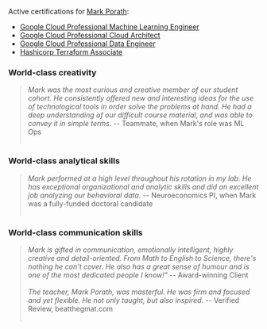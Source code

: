 Active certifications for [Mark Porath](https://www.linkedin.com/in/mark-porath):
- [Google Cloud Professional Machine Learning Engineer](https://googlecloudcertified.credential.net/profile/1c4f1194b8357f40aeb20092e35457d9ad9cc46f?groups=68191&groups=205299&groups=69661&name=mark%20porath)
- [Google Cloud Professional Cloud Architect](https://googlecloudcertified.credential.net/profile/1c4f1194b8357f40aeb20092e35457d9ad9cc46f?groups=68191&groups=205299&groups=69661&name=mark%20porath)
- [Google Cloud Professional Data Engineer](https://googlecloudcertified.credential.net/profile/1c4f1194b8357f40aeb20092e35457d9ad9cc46f?groups=68191&groups=205299&groups=69661&name=mark%20porath)
- [Hashicorp Terraform Associate](https://www.credly.com/badges/2dc817ab-85a6-4525-a525-95e4634b3248)

### World-class creativity
> *Mark was the most curious and creative member of our student cohort. He consistently offered new and interesting ideas for the use of technological tools in order solve the problems at hand. He had a deep understanding of our difficult course material, and was able to convey it in simple terms.* -- Teammate, when Mark's role was ML Ops <br><br>

### World-class analytical skills
> *Mark performed at a high level throughout his rotation in my lab. He has exceptional organizational and analytic skills and did an excellent job analyzing our behavioral data.* -- Neuroeconomics PI, when Mark was a fully-funded doctoral candidate <br><br>

### World-class communication skills
> *Mark is gifted in communication, emotionally intelligent, highly creative and detail-oriented. From Math to English to Science, there's nothing he can't cover. He also has a great sense of humour and is one of the most dedicated people I know!"* -- Award-winning Client <br><br>
> *The teacher, Mark Porath, was masterful. He was firm and focused and yet flexible. He not only taught, but also inspired.* -- Verified Review, beatthegmat.com <br><br>

<!-- ![Mark's GitHub stats](https://github-readme-stats.vercel.app/api?username=m-rath&count_private=true&theme=dark) -->
<!--
**m-rath/m-rath** is a ✨ _special_ ✨ repository because its `README.md` (this file) appears on your GitHub profile.

Here are some ideas to get you started:

- 🔭 I’m currently working on ...
- 🌱 I’m currently learning ...
- 👯 I’m looking to collaborate on ...
- 🤔 I’m looking for help with ...
- 💬 Ask me about ...
- 📫 How to reach me: ...
- 😄 Pronouns: ...
- ⚡ Fun fact: ...
-->
